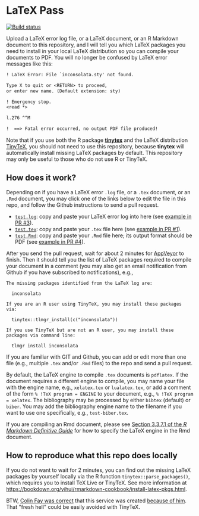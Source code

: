 # LaTeX Pass

[![Build status](https://ci.appveyor.com/api/projects/status/0g8vduvn8aw58k4x/branch/master?svg=true)](https://ci.appveyor.com/project/yihui/latex-pass/branch/master)

Upload a LaTeX error log file, or a LaTeX document, or an R Markdown document to this repository, and I will tell you which LaTeX packages you need to install in your local LaTeX distribution so you can compile your documents to PDF. You will no longer be confused by LaTeX error messages like this:

```latex
! LaTeX Error: File `inconsolata.sty' not found.

Type X to quit or <RETURN> to proceed,
or enter new name. (Default extension: sty)

! Emergency stop.
<read *>

l.276 ^^M

!  ==> Fatal error occurred, no output PDF file produced!
```

Note that if you use both the R package [**tinytex**](https://github.com/yihui/tinytex) and the LaTeX distribution [TinyTeX](https://yihui.org/tinytex/), you should not need to use this repository, because **tinytex** will automatically install missing LaTeX packages by default. This repository may only be useful to those who do not use R or TinyTeX.

## How does it work?

Depending on if you have a LaTeX error `.log` file, or a `.tex` document, or an `.Rmd` document, you may click one of the links below to edit the file in this repo, and follow the Github instructions to send a pull request.

- [`test.log`](https://github.com/yihui/latex-pass/edit/master/test.log): copy and paste your LaTeX error log into here (see [example in PR #3](https://github.com/yihui/latex-pass/pull/3)).
- [`test.tex`](https://github.com/yihui/latex-pass/edit/master/test.tex): copy and paste your `.tex` file here (see [example in PR #1](https://github.com/yihui/latex-pass/pull/1)).
- [`test.Rmd`](https://github.com/yihui/latex-pass/edit/master/test.Rmd): copy and paste your `.Rmd` file here; its output format should be PDF (see [example in PR #4](https://github.com/yihui/latex-pass/pull/4)).

After you send the pull request, wait for about 2 minutes for [AppVeyor](https://ci.appveyor.com/project/yihui/latex-pass) to finish. Then it should tell you the list of LaTeX packages required to compile your document in a comment (you may also get an email notification from Github if you have subscribed to notifications), e.g.,

```
The missing packages identified from the LaTeX log are:

  inconsolata

If you are an R user using TinyTeX, you may install these packages via:

  tinytex::tlmgr_install(c("inconsolata"))

If you use TinyTeX but are not an R user, you may install these packages via command line:

  tlmgr install inconsolata
```

If you are familiar with GIT and Github, you can add or edit more than one file (e.g., multiple `.tex` and/or `.Rmd` files) to the repo and send a pull request.

By default, the LaTeX engine to compile `.tex` documents is `pdflatex`. If the document requires a different engine to compile, you may name your file with the engine name, e.g., `xelatex.tex` or `lualatex.tex`, or add a comment of the form `% !TeX program = ENGINE` to your document, e.g., `% !TeX program = xelatex`. The bibliography may be processed by either `bibtex` (default) or `biber`. You may add the bibliography engine name to the filename if you want to use one specifically, e.g., `test-biber.tex`.

If you are compiling an Rmd document, please see [Section 3.3.7.1 of the _R Markdown Definitive Guide_](https://bookdown.org/yihui/rmarkdown/pdf-document.html#latex-engine) for how to specify the LaTeX engine in the Rmd document.

## How to reproduce what this repo does locally

If you do not want to wait for 2 minutes, you can find out the missing LaTeX packages by yourself locally via the R function `tinytex::parse_packages()`, which requires you to install TeX Live or TinyTeX. See more information at https://bookdown.org/yihui/rmarkdown-cookbook/install-latex-pkgs.html.

BTW, [Colin Fay was correct](https://twitter.com/_ColinFay/status/1309415115922509824) that this service was created [because of him](https://twitter.com/_ColinFay/status/1308061202938032138). That "fresh hell" could be easily avoided with TinyTeX.
